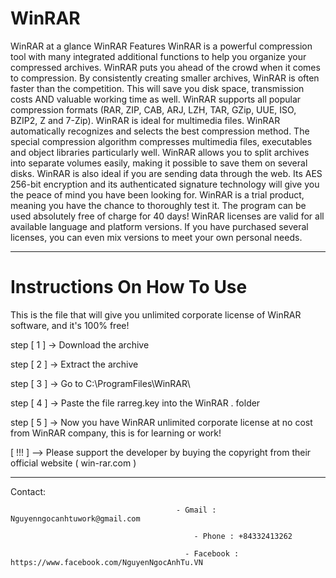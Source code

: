 # WinRAR 

WinRAR at a glance
WinRAR Features
WinRAR is a powerful compression tool with many integrated additional functions to help you organize your compressed archives.
WinRAR puts you ahead of the crowd when it comes to compression. By consistently creating smaller archives, WinRAR is often faster than the competition. This will save you disk space, transmission costs AND valuable working time as well.
WinRAR supports all popular compression formats (RAR, ZIP, CAB, ARJ, LZH, TAR, GZip, UUE, ISO, BZIP2, Z and 7-Zip).
WinRAR is ideal for multimedia files. WinRAR automatically recognizes and selects the best compression method. The special compression algorithm compresses multimedia files, executables and object libraries particularly well.
WinRAR allows you to split archives into separate volumes easily, making it possible to save them on several disks.
WinRAR is also ideal if you are sending data through the web. Its AES 256-bit encryption and its authenticated signature technology will give you the peace of mind you have been looking for.
WinRAR is a trial product, meaning you have the chance to thoroughly test it. The program can be used absolutely free of charge for 40 days!
WinRAR licenses are valid for all available language and platform versions. If you have purchased several licenses, you can even mix versions to meet your own personal needs.

-----------------------------------------------------------------------------------------------------------------------------------------------------------------------
# Instructions On How To Use

This is the file that will give you unlimited corporate license of WinRAR software, and it's 100% free!

step [ 1 ] -> Download the archive

step [ 2 ] -> Extract the archive

step [ 3 ] -> Go to C:\ProgramFiles\WinRAR\

step [ 4 ] -> Paste the file rarreg.key into the WinRAR . folder

step [ 5 ] -> Now you have WinRAR unlimited corporate license at no cost from WinRAR company, this is for learning or work!



[ !!! ] -->  Please support the developer by buying the copyright from their official website ( win-rar.com )

-----------------------------------------------------------------------------------------------------------------------------------------------------------------------

Contact:                                
                                         
                                         - Gmail : Nguyenngocanhtuwork@gmail.com
                                             
                                             - Phone : +84332413262
                                           
                                           - Facebook : https://www.facebook.com/NguyenNgocAnhTu.VN
